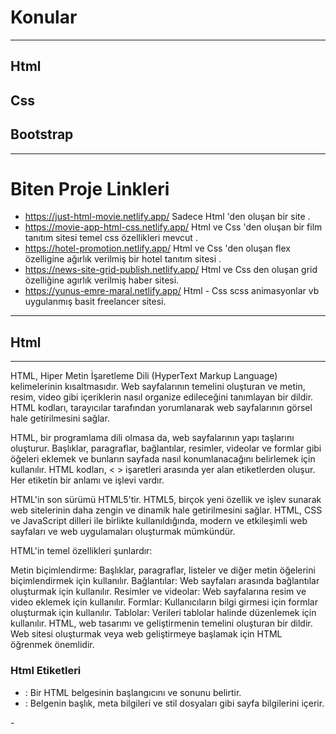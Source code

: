 # Konular
---
## Html
## Css
## Bootstrap
--- 

# Biten Proje Linkleri 
- https://just-html-movie.netlify.app/   Sadece Html 'den oluşan bir site .
- https://movie-app-html-css.netlify.app/ Html ve Css 'den oluşan bir film tanıtım sitesi temel css özellikleri mevcut .
- https://hotel-promotion.netlify.app/ Html ve Css 'den oluşan flex özelligine ağırlık verilmiş bir hotel tanıtım sitesi .
- https://news-site-grid-publish.netlify.app/ Html ve Css den oluşan grid özelliğine agırlık verilmiş haber sitesi.
- https://yunus-emre-maral.netlify.app/  Html - Css scss animasyonlar vb  uygulanmış basit freelancer sitesi.

---

## Html
---
HTML, Hiper Metin İşaretleme Dili (HyperText Markup Language) kelimelerinin kısaltmasıdır. Web sayfalarının temelini oluşturan ve metin, resim, video gibi içeriklerin nasıl organize edileceğini tanımlayan bir dildir. HTML kodları, tarayıcılar tarafından yorumlanarak web sayfalarının görsel hale getirilmesini sağlar.

HTML, bir programlama dili olmasa da, web sayfalarının yapı taşlarını oluşturur. Başlıklar, paragraflar, bağlantılar, resimler, videolar ve formlar gibi öğeleri eklemek ve bunların sayfada nasıl konumlanacağını belirlemek için kullanılır. HTML kodları, < > işaretleri arasında yer alan etiketlerden oluşur. Her etiketin bir anlamı ve işlevi vardır.

HTML'in son sürümü HTML5'tir. HTML5, birçok yeni özellik ve işlev sunarak web sitelerinin daha zengin ve dinamik hale getirilmesini sağlar. HTML, CSS ve JavaScript dilleri ile birlikte kullanıldığında, modern ve etkileşimli web sayfaları ve web uygulamaları oluşturmak mümkündür.

HTML'in temel özellikleri şunlardır:

Metin biçimlendirme: Başlıklar, paragraflar, listeler ve diğer metin öğelerini biçimlendirmek için kullanılır.
Bağlantılar: Web sayfaları arasında bağlantılar oluşturmak için kullanılır.
Resimler ve videolar: Web sayfalarına resim ve video eklemek için kullanılır.
Formlar: Kullanıcıların bilgi girmesi için formlar oluşturmak için kullanılır.
Tablolar: Verileri tablolar halinde düzenlemek için kullanılır.
HTML, web tasarımı ve geliştirmenin temelini oluşturan bir dildir. Web sitesi oluşturmak veya web geliştirmeye başlamak için HTML öğrenmek önemlidir.

### Html Etiketleri
- <html>: Bir HTML belgesinin başlangıcını ve sonunu belirtir.
- <head>: Belgenin başlık, meta bilgileri ve stil dosyaları gibi sayfa bilgilerini içerir.
-<title>: Tarayıcı penceresinde görüntülenen belge başlığını belirtir.
-<meta>: Belge hakkında meta bilgileri ekler, örneğin karakter kodlaması, açıklama, anahtar kelimeler vb.
-<body>: Belge içeriğini içerir.
-<h1>, <h2>, ..., <h6>: Başlık düzeylerini belirtir, h1 en önemli başlığı temsil eder.
-<p>: Paragrafı belirtir.
<a>: Bağlantı oluşturur.
<img>: Görseli belirtir.
<ul>: Sırasız liste oluşturur.
<ol>: Sıralı liste oluşturur.
<li>: Listelerdeki her öğeyi belirtir.
<div>: Bir bölümü belirtir, genellikle CSS ile stil vermek için kullanılır.
<span>: Bir metin alanını belirtir, genellikle CSS ile stil vermek için kullanılır.
<table>: Tabloyu belirtir.
<tr>: Bir tablo satırını belirtir.
<th>: Bir tablo başlığını belirtir.
<td>: Bir tablo hücresini belirtir.
<form>: Bir formu belirtir.
<input>: Form içinde kullanıcıdan bilgi almak için kullanılır.
<button>: Bir düğmeyi belirtir.
<label>: Bir form öğesinin etiketini belirtir.
<textarea>: Çok satırlı bir metin alanı belirtir.
<select>: Bir açılır liste (dropdown) belirtir.
<iframe>: Başka bir web sayfasını veya içeriğini içeren bir çerçeve belirtir.
<header>: Bir belgenin veya bölümün başlığını tanımlar. Genellikle bir sayfanın başlığı, logo, menü vb. gibi içeriği içerir.
<footer>: Bir belgenin veya bölümün altını tanımlar. Genellikle iletişim bilgileri, telif hakkı bildirimi vb. içerir.
<nav>: Sayfanın gezinme bağlantılarını içerir. Menüler genellikle bu etiketin içinde yer alır.
<article>: Bir belge içinde bağımsız bir içeriği tanımlar. Haberler, blog yazıları gibi.
<section>: Bir belgenin bölümlerini belirtir. Genellikle bir bölümün veya bir konunun içeriğini gruplamak için kullanılır.
<aside>: Sayfa içeriğiyle ilgili, ancak ana içeriğin dışında olan içerikleri belirtir. Genellikle reklamlar, yan çubuklar vb. içerir.
<figure>: Bir resim, diyagram, fotoğraf vb. ile ilgili içeriği belirtir.
<figcaption>: <figure> etiketi içindeki içeriğin başlığını tanımlar.
<video>: Bir video içeriğini belirtir.
<audio>: Bir ses içeriğini belirtir.
<time>: Belirli bir tarih veya saat bilgisini belirtir.
<address>: Bir belge veya bölüm için iletişim bilgilerini belirtir.
<abbr>: Bir kısaltmanın veya kısaltmanın açıklamasını belirtir.
<cite>: Alıntı yapılan bir kaynağın ismini belirtir.
<blockquote>: Bir alıntı bloğunu belirtir.


## Css
---
CSS Hakkında Genel Bilgiler
CSS (Cascading Style Sheets), Basamaklı Stil Sayfaları anlamına gelir. HTML ile oluşturulan web sayfalarının görsel tasarımını ve sunumunu kontrol etmek için kullanılan bir dildir. HTML, web sayfalarının içeriğini tanımlarken, CSS bu içeriğin nasıl görüneceğini belirler.

CSS ile şunları yapabilirsiniz:

Yazı tipi, renk, boyut ve hizalama gibi metin özelliklerini belirleyebilirsiniz.
Web sayfalarının arka plan rengini, dokusunu ve resmini ayarlayabilirsiniz.
Kenarlıklar, gölgelendirmeler ve kenar boşlukları gibi öğeleri ekleyebilirsiniz.
Web sayfalarının farklı cihazlarda (masaüstü, tablet, mobil) nasıl görüneceğini tanımlayabilirsiniz.
Animasyonlar ve geçişler ekleyerek web sayfalarınızı daha etkileşimli hale getirebilirsiniz.
CSS'in Avantajları:

Web sayfalarının daha profesyonel ve çekici görünmesini sağlar.
Web sayfalarının kullanıcı dostu olmasını sağlar.
Web sayfalarının bakımını ve güncellenmesini kolaylaştırır.
Web sayfalarının farklı cihazlarda düzgün görünmesini sağlar.
CSS'i Öğrenmek:

CSS, HTML'den sonra web tasarımı ve geliştirmenin en önemli dillerinden biridir. CSS'i öğrenmek, web sayfalarınızın görsel tasarımını kontrol etmenize ve daha etkileyici web siteleri oluşturmanıza olanak tanır.

CSS'i öğrenmek için:

Çevrimiçi kurslar ve eğitimler alabilirsiniz.
Kitaplar ve makaleler okuyabilirsiniz.
Çevrimiçi örneklerden ve kodlardan faydalanabilirsiniz.
Pratik yaparak ve deneyerek öğrenebilirsiniz.
CSS'i öğrenmek, web tasarımı ve geliştirme becerilerinizi geliştirmek için harika bir yoldur.
### Css Kodları ve Konuları
---
Selector (Seçici): HTML öğelerini hedeflemek için kullanılan tanımlayıcılar. Özellikle öğe türü, sınıf, ID veya diğer özelliklere göre öğeleri seçmek için kullanılır.
Property (Özellik): Belirli bir CSS öğesinin stilini belirleyen özellikler. Örnekler: color, font-size, background-color.
Value (Değer): Bir özelliğin alabileceği farklı değerler. Örnekler: hex renk kodları, piksel, em, yüzde.
Inline CSS (İç İçe CSS): HTML etiketinin içine yazılan CSS kodları.
Internal CSS (İç CSS): HTML dosyasının <style> etiketi içine yazılan CSS kodları.
External CSS (Harici CSS): CSS kodlarının ayrı bir dosyada (style.css gibi) saklandığı ve HTML dosyasına bağlandığı yöntem.
Öncelik Sırası: Belirli bir öğenin birden fazla CSS kuralı varsa, öncelik sırası, son tanımlananın öncekileri geçersiz kılmasıdır (ID > sınıf > etiket > default).
Box Model (Kutu Modeli): CSS'de her HTML öğesinin içeriği, kenar boşlukları (margin), dolgu (padding) ve kenarlık (border) olmak üzere dört bileşeni vardır.
Display (Görüntüleme): Bir HTML öğesinin nasıl göründüğünü belirler. Örnekler: block, inline, inline-block.
Pseudo Class (Yapay Sınıf): Belirli durumlar altında bir HTML öğesinin nasıl görüneceğini tanımlamak için kullanılan seçiciler. Örnekler: :hover, :active.
Pseudo Elements (Yapay Öğeler): HTML öğelerinin belirli bir kısmına stillendirme uygulamak için kullanılan seçiciler. Örnekler: ::before, ::after.
Transition (Geçiş): Belirli bir özelliğin belirli bir sürede nasıl değişeceğini tanımlayan CSS özelliği.
Float (Yüzer): HTML öğelerini sayfa üzerinde sağa veya sola yüzmek için kullanılan bir CSS özelliği.
Clearfix: Float özelliği uygulanan öğeleri temizlemek için kullanılan bir teknik.
Box Shadow (Kutu Gölgeliği): Bir öğenin kenarlarına gölge efekti eklemek için kullanılan bir CSS özelliği.
Font Family (Yazı Ailesi): Bir öğenin metin içeriği için kullanılacak yazı tipi ailesini belirlemek için kullanılır.
Background (Arka Plan): Bir öğenin arka planını stilize etmek için kullanılır. Özellikler arasında background-color, background-image yer alır.
Position (Konum): Bir öğenin belirli bir konumda yer almasını belirlemek için kullanılır. Özellikler arasında static, relative, absolute, fixed, sticky yer alır.
Transform (Dönüşüm): Bir öğenin boyutunu, şeklini veya konumunu değiştirmek için kullanılır. Özellikler arasında translate, rotate, scale yer alır.
Sticky Position (Yapışkan Konum): Relative gibi davranır, ancak aşağı kaydırıldığında sabitlenir ve ekrandan kaybolmaz, tekrar yukarı kaydırıldığında normal davranışına döner.
Icon Ekleme: Font Awesome gibi kütüphanelerden icon eklemek için <i> etiketi kullanılır. Örneğin: <i class="fas fa-home"></i>.
Background Opacity (Arka Plan Saydamlığı): Background renginin saydamlığını ayarlamak için opacity özelliği kullanılır. Örneğin: background-color: rgba(255, 0, 0, 0.5); (0 ile 1 arasında bir değer).
Background Gradients (Arka Plan Gradyanları): CSS ile arka plana gradyanlar (geçişler) eklemek için linear-gradient, radial-gradient, conic-gradient gibi fonksiyonlar kullanılır.
Background Image (Arka Plan Resmi): Bir öğenin arka planına resim eklemek için background-image özelliği kullanılır.
Clip-path (Kırpma Yolu): Bir öğenin şeklini kırpma yolu belirleyerek değiştirmek için kullanılır. Örneğin: clip-path: polygon(0 0, 100% 0, 100% 90%, 0 100%);.
Attribute Selector (Özellik Seçici): HTML öğelerini belirli özelliklere göre seçmek için kullanılır. Örneğin: [title], [class^="active"], [data-target="menu"].
Responsive Tasarım (Duyarlı Tasarım): Farklı cihaz ve ekran boyutlarına uyum sağlayacak şekilde tasarım yapmak için media queries kullanılır.
Flexbox: CSS'de yer alan bir layout modelidir ve elemanların dizilimini kontrol etmek için kullanılır. Örnek özellikler: display: flex, flex-direction, justify-content, align-items, flex-grow, flex-basis, order.
CSS Degişken Tanımlama (CSS Variables): Değişkenler CSS'de tanımlanabilir ve tekrar kullanılabilir. Örnek: :root { --primary-color: #ff0000; }.
Media Queries (Ortam Sorguları): Farklı cihazlara uyumlu tasarımlar oluşturmak için kullanılır. Ekran genişliği, cihaz türü gibi faktörlere göre stillendirme yapmayı sağlar.
Font Awesome Icons: Proje ve web sitelerinde ikonları kolayca kullanmak için Font Awesome gibi ikon kütüphaneleri tercih edilebilir.
CSS Grid : Layout oluşturmak için kullanılan güçlü bir CSS özelliğidir. Özelleştirilmiş satır ve sütunlar oluşturarak içerikleri yerleştirmeye izin verir.
Css Animation : Css animate kütüphanesini   kullanabilirsin derin bir konu arastır ...


## Bootstrap
